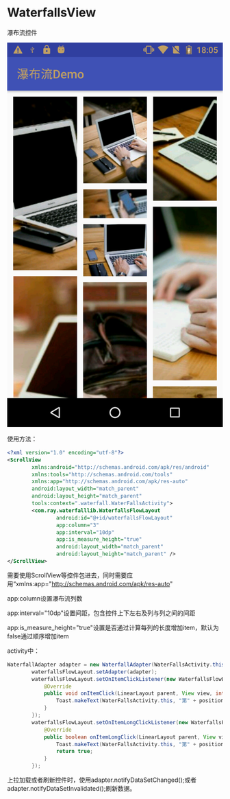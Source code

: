 # WaterfallsView
瀑布流控件

![image1](./pic/Screenshot_20180201-180530.png)

使用方法：

```xml
<?xml version="1.0" encoding="utf-8"?>
<ScrollView
        xmlns:android="http://schemas.android.com/apk/res/android"
        xmlns:tools="http://schemas.android.com/tools"
        xmlns:app="http://schemas.android.com/apk/res-auto"
        android:layout_width="match_parent"
        android:layout_height="match_parent"
        tools:context=".waterfall.WaterFallsActivity">
        <com.ray.waterfalllib.WaterfallsFlowLayout
                android:id="@+id/waterfallsFlowLayout"
                app:column="3"
                app:interval="10dp"
                app:is_measure_height="true"
                android:layout_width="match_parent"
                android:layout_height="match_parent" />
</ScrollView>
```

需要使用ScrollView等控件包进去，同时需要应用“xmlns:app="http://schemas.android.com/apk/res-auto"

app:column设置瀑布流列数

app:interval="10dp"设置间距，包含控件上下左右及列与列之间的间距

app:is_measure_height="true"设置是否通过计算每列的长度增加item，默认为false通过顺序增加item

activity中：

```java
WaterfallAdapter adapter = new WaterfallAdapter(WaterFallsActivity.this, beans);
        waterfallsFlowLayout.setAdapter(adapter);
        waterfallsFlowLayout.setOnItemClickListener(new WaterfallsFlowLayout.OnItemClickListener() {
            @Override
            public void onItemClick(LinearLayout parent, View view, int position, long id) {
                Toast.makeText(WaterFallsActivity.this, "第" + position +"项被点击", Toast.LENGTH_SHORT).show();
            }
        });
        waterfallsFlowLayout.setOnItemLongClickListener(new WaterfallsFlowLayout.OnItemLongClickListener() {
            @Override
            public boolean onItemLongClick(LinearLayout parent, View view, int position, long id) {
                Toast.makeText(WaterFallsActivity.this, "第" + position +"项被长按", Toast.LENGTH_SHORT).show();
                return true;
            }
        });
```

上拉加载或者刷新控件时，使用adapter.notifyDataSetChanged();或者adapter.notifyDataSetInvalidated();刷新数据。